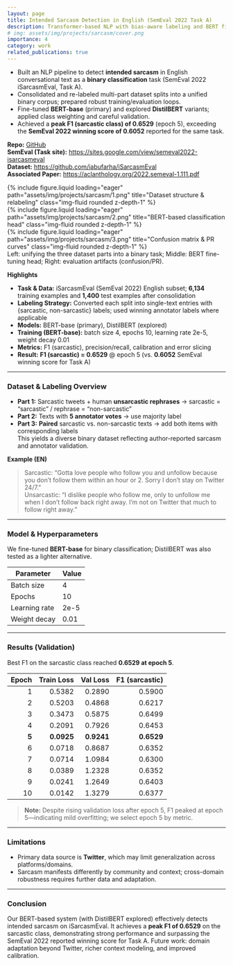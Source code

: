 ```yaml
---
layout: page
title: Intended Sarcasm Detection in English (SemEval 2022 Task A)
description: Transformer-based NLP with bias-aware labeling and BERT fine-tuning
# img: assets/img/projects/sarcasm/cover.png
importance: 4
category: work
related_publications: true
---
```


- Built an NLP pipeline to detect **intended sarcasm** in English conversational text as a **binary classification** task (SemEval 2022 iSarcasmEval, Task A).
- Consolidated and re-labeled multi-part dataset splits into a unified binary corpus; prepared robust training/evaluation loops.
- Fine-tuned **BERT-base** (primary) and explored **DistilBERT** variants; applied class weighting and careful validation.
- Achieved a **peak F1 (sarcastic class) of 0.6529** (epoch 5), exceeding the **SemEval 2022 winning score of 0.6052** reported for the same task.

**Repo:** [GitHub](https://github.com/Anika-Tahsin-S/Intended-Sarcasm-Detection-In-English)  
**SemEval (Task site):** <https://sites.google.com/view/semeval2022-isarcasmeval>  
**Dataset:** <https://github.com/iabufarha/iSarcasmEval>  
**Associated Paper:** <https://aclanthology.org/2022.semeval-1.111.pdf>

<div class="row">
  <div class="col-sm mt-3 mt-md-0">
    {% include figure.liquid loading="eager" path="assets/img/projects/sarcasm/1.png" title="Dataset structure & relabeling" class="img-fluid rounded z-depth-1" %}
  </div>
  <div class="col-sm mt-3 mt-md-0">
    {% include figure.liquid loading="eager" path="assets/img/projects/sarcasm/2.png" title="BERT-based classification head" class="img-fluid rounded z-depth-1" %}
  </div>
  <div class="col-sm mt-3 mt-md-0">
    {% include figure.liquid loading="eager" path="assets/img/projects/sarcasm/3.png" title="Confusion matrix & PR curves" class="img-fluid rounded z-depth-1" %}
  </div>
</div>
<div class="caption">
  Left: unifying the three dataset parts into a binary task; Middle: BERT fine-tuning head; Right: evaluation artifacts (confusion/PR).
</div>

**Highlights**
- **Task & Data:** iSarcasmEval (SemEval 2022) English subset; **6,134** training examples and **1,400** test examples after consolidation  
- **Labeling Strategy:** Converted each split into single-text entries with {sarcastic, non-sarcastic} labels; used winning annotator labels where applicable  
- **Models:** BERT-base (primary), DistilBERT (explored)  
- **Training (BERT-base):** batch size 4, epochs 10, learning rate 2e-5, weight decay 0.01  
- **Metrics:** F1 (sarcastic), precision/recall, calibration and error slicing  
- **Result:** **F1 (sarcastic) = 0.6529** @ epoch 5 (vs. **0.6052** SemEval winning score for Task A)

---

### Dataset & Labeling Overview
- **Part 1:** Sarcastic tweets + human **unsarcastic rephrases** → sarcastic = “sarcastic” / rephrase = “non-sarcastic”  
- **Part 2:** Texts with **5 annotator votes** → use majority label  
- **Part 3:** **Paired** sarcastic vs. non-sarcastic texts → add both items with corresponding labels  
This yields a diverse binary dataset reflecting author-reported sarcasm and annotator validation.

**Example (EN)**
> Sarcastic: “Gotta love people who follow you and unfollow because you don’t follow them within an hour or 2. Sorry I don’t stay on Twitter 24/7.”  
> Unsarcastic: “I dislike people who follow me, only to unfollow me when I don’t follow back right away. I’m not on Twitter that much to follow right away.”

---

### Model & Hyperparameters
We fine-tuned **BERT-base** for binary classification; DistilBERT was also tested as a lighter alternative.

| Parameter       | Value  |
|---|---|
| Batch size      | 4      |
| Epochs          | 10     |
| Learning rate   | 2e-5   |
| Weight decay    | 0.01   |

---

### Results (Validation)
Best F1 on the sarcastic class reached **0.6529 at epoch 5**.

| Epoch | Train Loss | Val Loss | F1 (sarcastic) |
|---:|---:|---:|---:|
| 1 | 0.5382 | 0.2890 | 0.5900 |
| 2 | 0.5203 | 0.4868 | 0.6217 |
| 3 | 0.3473 | 0.5875 | 0.6499 |
| 4 | 0.2091 | 0.7926 | 0.6453 |
| **5** | **0.0925** | **0.9241** | **0.6529** |
| 6 | 0.0718 | 0.8687 | 0.6352 |
| 7 | 0.0714 | 1.0984 | 0.6300 |
| 8 | 0.0389 | 1.2328 | 0.6352 |
| 9 | 0.0241 | 1.2649 | 0.6403 |
| 10 | 0.0142 | 1.3279 | 0.6377 |

> **Note:** Despite rising validation loss after epoch 5, F1 peaked at epoch 5—indicating mild overfitting; we select epoch 5 by metric.

---

### Limitations
- Primary data source is **Twitter**, which may limit generalization across platforms/domains.  
- Sarcasm manifests differently by community and context; cross-domain robustness requires further data and adaptation.

---

### Conclusion
Our BERT-based system (with DistilBERT explored) effectively detects intended sarcasm on iSarcasmEval. It achieves a **peak F1 of 0.6529** on the sarcastic class, demonstrating strong performance and surpassing the SemEval 2022 reported winning score for Task A. Future work: domain adaptation beyond Twitter, richer context modeling, and improved calibration.